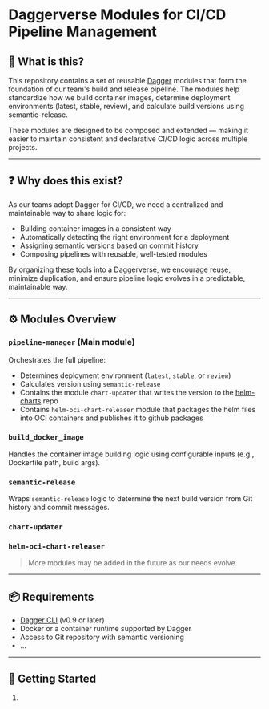 # Daggerverse Modules for CI/CD Pipeline Management

## 📌 What is this?

This repository contains a set of reusable [Dagger](https://dagger.io) modules that form the foundation of our team's build and release pipeline. The modules help standardize how we build container images, determine deployment environments (latest, stable, review), and calculate build versions using semantic-release.

These modules are designed to be composed and extended — making it easier to maintain consistent and declarative CI/CD logic across multiple projects.

---

## ❓ Why does this exist?

As our teams adopt Dagger for CI/CD, we need a centralized and maintainable way to share logic for:

- Building container images in a consistent way
- Automatically detecting the right environment for a deployment
- Assigning semantic versions based on commit history
- Composing pipelines with reusable, well-tested modules

By organizing these tools into a Daggerverse, we encourage reuse, minimize duplication, and ensure pipeline logic evolves in a predictable, maintainable way.

---

## ⚙️ Modules Overview

### `pipeline-manager` (Main module)
Orchestrates the full pipeline:
- Determines deployment environment (`latest`, `stable`, or `review`)
- Calculates version using `semantic-release`
- Contains the module `chart-updater` that writes the version to the [helm-charts](https://github.com/bcit-ltc/helm-charts) repo
- Contains `helm-oci-chart-releaser` module that packages the helm files into OCI containers and publishes it to github packages

### `build_docker_image`
Handles the container image building logic using configurable inputs (e.g., Dockerfile path, build args).

### `semantic-release`
Wraps `semantic-release` logic to determine the next build version from Git history and commit messages.

### `chart-updater`


### `helm-oci-chart-releaser`


> More modules may be added in the future as our needs evolve.

---

## 📦 Requirements

- [Dagger CLI](https://docs.dagger.io/cli) (v0.9 or later)
- Docker or a container runtime supported by Dagger
- Access to Git repository with semantic versioning
- ...

---

## 🚀 Getting Started

1.
